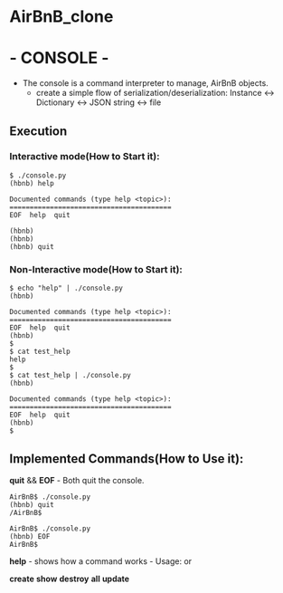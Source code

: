 # AirBnB_clone

# -    CONSOLE    -

- The console is a command interpreter to manage, AirBnB objects.
    - create a simple flow of serialization/deserialization: Instance <-> Dictionary <-> JSON string <-> file

## Execution
### Interactive mode(How to Start it):

```
$ ./console.py
(hbnb) help

Documented commands (type help <topic>):
========================================
EOF  help  quit

(hbnb) 
(hbnb) 
(hbnb) quit
```

### Non-Interactive mode(How to Start it):

```
$ echo "help" | ./console.py
(hbnb)

Documented commands (type help <topic>):
========================================
EOF  help  quit
(hbnb) 
$
$ cat test_help
help
$
$ cat test_help | ./console.py
(hbnb)

Documented commands (type help <topic>):
========================================
EOF  help  quit
(hbnb) 
$
```

## Implemented Commands(How to Use it):

**quit** && **EOF** - Both quit the console.

```
AirBnB$ ./console.py
(hbnb) quit 
/AirBnB$ 
```
```
AirBnB$ ./console.py
(hbnb) EOF
AirBnB$ 
```

**help** - shows how a command works - Usage: <help> or <help command_name>


**create**
**show**
**destroy**
**all**
**update**